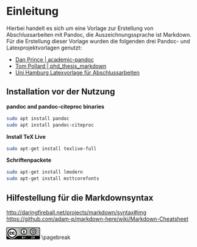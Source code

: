 # Einleitung
Hierbei handelt es sich um eine Vorlage zur Erstellung von Abschlussarbeiten mit Pandoc, die Auszeichnungssprache ist Markdown.
Für die Erstellung dieser Vorlage wurden die folgenden drei Pandoc- und Latexprojektvorlagen genutzt:

* [Dan Prince | academic-pandoc](https://github.com/danprince/academic-pandoc.git)
* [Tom Pollard | phd_thesis_markdown](https://github.com/tompollard/phd_thesis_markdown)
* [Uni Hamburg Latexvorlage für Abschlussarbeiten](https://www.wiso.uni-hamburg.de/fachbereich-sozoek/professuren/szimayer/lehre/wissenschaftliche-arbeiten/bachelorarbeiten/vorlagen-fuer-abschlussarbeiten-in-latex-format.html)

## Installation vor der Nutzung
**pandoc and pandoc-citeproc binaries**
```bash
sudo apt install pandoc
sudo apt install pandoc-citeproc
```

**Install TeX Live**
```bash
sudo apt-get install texlive-full
```

**Schriftenpackete**
```bash
sudo apt-get install lmodern
sudo apt-get install msttcorefonts
```

## Hilfestellung für die Markdownsyntax  
<http://daringfireball.net/projects/markdown/syntax#img>  
<https://github.com/adam-p/markdown-here/wiki/Markdown-Cheatsheet>  

![CC Lizens](88x31.png)
\pagebreak
